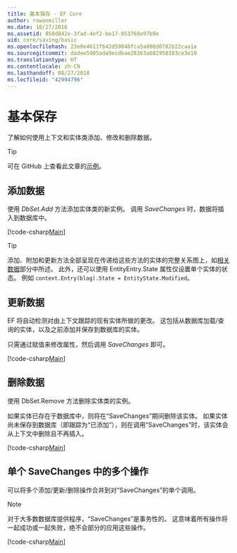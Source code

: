 ```yaml
---
title: 基本保存 - EF Core
author: rowanmiller
ms.date: 10/27/2016
ms.assetid: 850d842e-3fad-4ef2-be17-053768e97b9e
uid: core/saving/basic
ms.openlocfilehash: 23e0e4611f642d59048fca5a808d0782b22caa1e
ms.sourcegitcommit: dadee5905ada9ecdbae28363a682950383ce3e10
ms.translationtype: HT
ms.contentlocale: zh-CN
ms.lasthandoff: 08/27/2018
ms.locfileid: "42994796"
---
```

# <a name="basic-save"></a>基本保存

了解如何使用上下文和实体类添加、修改和删除数据。

> [!TIP]  
> 可在 GitHub 上查看此文章的[示例](https://github.com/aspnet/EntityFramework.Docs/tree/master/samples/core/Saving/Saving/Basics/)。

## <a name="adding-data"></a>添加数据

使用 *DbSet.Add* 方法添加实体类的新实例。 调用 *SaveChanges* 时，数据将插入到数据库中。

[!code-csharp[Main](../../../samples/core/Saving/Saving/Basics/Sample.cs#Add)]

> [!TIP]  
> 添加、附加和更新方法全部呈现在传递给这些方法的实体的完整关系图上，如[相关数据](related-data.md)部分中所述。 此外，还可以使用 EntityEntry.State 属性仅设置单个实体的状态。 例如 `context.Entry(blog).State = EntityState.Modified`。

## <a name="updating-data"></a>更新数据

EF 将自动检测对由上下文跟踪的现有实体所做的更改。 这包括从数据库加载/查询的实体，以及之前添加并保存到数据库的实体。

只需通过赋值来修改属性，然后调用 *SaveChanges* 即可。

[!code-csharp[Main](../../../samples/core/Saving/Saving/Basics/Sample.cs#Update)]

## <a name="deleting-data"></a>删除数据

使用 DbSet.Remove 方法删除实体类的实例。

如果实体已存在于数据库中，则将在“SaveChanges”期间删除该实体。 如果实体尚未保存到数据库（即跟踪为“已添加”），则在调用“SaveChanges”时，该实体会从上下文中删除且不再插入。

[!code-csharp[Main](../../../samples/core/Saving/Saving/Basics/Sample.cs#Remove)]

## <a name="multiple-operations-in-a-single-savechanges"></a>单个 SaveChanges 中的多个操作

可以将多个添加/更新/删除操作合并到对“SaveChanges”的单个调用。

> [!NOTE]  
> 对于大多数数据库提供程序，“SaveChanges”是事务性的。 这意味着所有操作将一起成功或一起失败，绝不会部分的应用这些操作。

[!code-csharp[Main](../../../samples/core/Saving/Saving/Basics/Sample.cs#MultipleOperations)]
